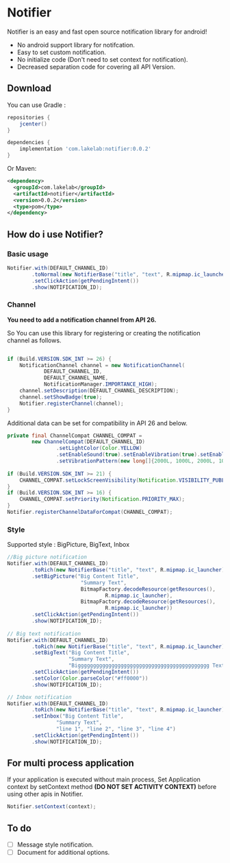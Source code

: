 # Notifier

Notifier is an easy and fast open source notification library for android!

- No android support library for notifcation.
- Easy to set custom notification.
- No initialize code (Don't need to set context for notification).
- Decreased separation code for covering all API Version.

## Download

You can use Gradle :
```gradle
repositories {
    jcenter()
}

dependencies {
    implementation 'com.lakelab:notifier:0.0.2'
}
```

Or Maven:

```xml
<dependency>
  <groupId>com.lakelab</groupId>
  <artifactId>notifier</artifactId>
  <version>0.0.2</version>
  <type>pom</type>
</dependency>
```

## How do i use Notifier?

### Basic usage

```java
Notifier.with(DEFAULT_CHANNEL_ID)
        .toNormal(new NotifierBase("title", "text", R.mipmap.ic_launcher))
        .setClickAction(getPendingIntent())
        .show(NOTIFICATION_ID);
```

### Channel

**You need to add a notification channel from API 26.**

So You can use this library for registering or creating the notification channel as follows.

```java

if (Build.VERSION.SDK_INT >= 26) {
    NotificationChannel channel = new NotificationChannel(
            DEFAULT_CHANNEL_ID,
            DEFAULT_CHANNEL_NAME,
            NotificationManager.IMPORTANCE_HIGH);
    channel.setDescription(DEFAULT_CHANNEL_DESCRIPTION);
    channel.setShowBadge(true);
    Notifier.registerChannel(channel);
}
```

Additional data can be set for compatibility in API 26 and below.

```java
private final ChannelCompat CHANNEL_COMPAT =
        new ChannelCompat(DEFAULT_CHANNEL_ID)
                .setLightColor(Color.YELLOW)
                .setEnableSound(true).setEnableVibration(true).setEnableShowLights(false)
                .setVibrationPattern(new long[]{2000L, 1000L, 2000L, 1000L});
                
if (Build.VERSION.SDK_INT >= 21) {
    CHANNEL_COMPAT.setLockScreenVisibility(Notification.VISIBILITY_PUBLIC);
}
if (Build.VERSION.SDK_INT >= 16) {
    CHANNEL_COMPAT.setPriority(Notification.PRIORITY_MAX);
}
Notifier.registerChannelDataForCompat(CHANNEL_COMPAT);
```

### Style
Supported style : BigPicture, BigText, Inbox

```java
//Big picture notification
Notifier.with(DEFAULT_CHANNEL_ID)
        .toRich(new NotifierBase("title", "text", R.mipmap.ic_launcher))
        .setBigPicture("Big Content Title",
                        "Summary Text",
                        BitmapFactory.decodeResource(getResources(),
                                R.mipmap.ic_launcher),
                        BitmapFactory.decodeResource(getResources(),
                                R.mipmap.ic_launcher))
        .setClickAction(getPendingIntent())
        .show(NOTIFICATION_ID);
        
// Big text notification
Notifier.with(DEFAULT_CHANNEL_ID)
        .toRich(new NotifierBase("title", "text", R.mipmap.ic_launcher))
        .setBigText("Big Content Title",
                    "Summary Text",
                    "Biggggggggggggggggggggggggggggggggggggggggggg Text")
        .setClickAction(getPendingIntent())
        .setColor(Color.parseColor("#ff0000"))
        .show(NOTIFICATION_ID);

// Inbox notification
Notifier.with(DEFAULT_CHANNEL_ID)
        .toRich(new NotifierBase("title", "text", R.mipmap.ic_launcher))
        .setInbox("Big Content Title",
                "Summary Text",
                "line 1", "line 2", "line 3", "line 4")
        .setClickAction(getPendingIntent())
        .show(NOTIFICATION_ID);
```

## For multi process application
If your application is executed without main process, Set Application context by setContext method **(DO NOT SET ACTIVITY CONTEXT)** before using other apis in Notifier.
```java
Notifier.setContext(context);
``` 

## To do

* [ ] Message style notification.
* [ ] Document for additional options.
